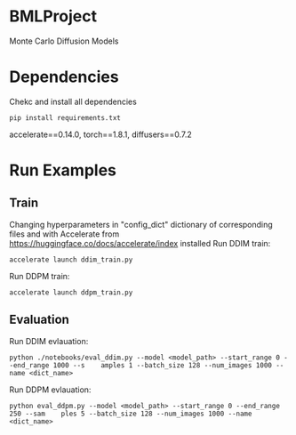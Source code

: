 # BMLProject
Monte Carlo Diffusion Models

# Dependencies
Chekc and install all dependencies
```
pip install requirements.txt 
```
accelerate==0.14.0, torch==1.8.1, diffusers==0.7.2

# Run Examples
## Train
Changing hyperparameters in "config_dict" dictionary of corresponding files and with Accelerate from https://huggingface.co/docs/accelerate/index installed 
Run DDIM train:
```
accelerate launch ddim_train.py
```
Run DDPM train:
```
accelerate launch ddpm_train.py
```
## Evaluation
Run DDIM evlauation:
```
python ./notebooks/eval_ddim.py --model <model_path> --start_range 0 --end_range 1000 --s    amples 1 --batch_size 128 --num_images 1000 --name <dict_name>
```
Run DDPM evlauation:
```
python eval_ddpm.py --model <model_path> --start_range 0 --end_range 250 --sam    ples 5 --batch_size 128 --num_images 1000 --name <dict_name>
```
